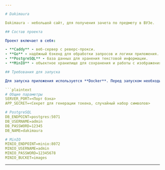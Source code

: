 ```yaml
---

# Dakimaura

Dakimaura - небольшой сайт, для получения зачета по предмету в ВУЗе.

## Состав проекта

Проект включает в себя:

- **Caddy** - веб-сервер с реверс-прокси.
- **Go** - надёжный бэкенд для обработки запросов и логики приложения.
- **PostgreSQL** - база данных для хранения текстовой информации.
- **MinIO** - объектное хранилище для сохранения и работы с изображениями.

## Требования для запуска

Для запуска приложения используется **Docker**. Перед запуском необходимо создать файл `.env` внутри `./server` и заполнить его следующими переменными:

```plaintext
# Общие параметры
SERVER_PORT=<Порт бэка>
APP_SECRET=<Секрет для генерации токена, случайный набор символов>

# PostgreSQL
DB_ENDPOINT=postgres:5071
DB_USERNAME=admin
DB_PASSWORD=12345
DB_NAME=dakimaura

# MinIO
MINIO_ENDPOINT=minio:8072
MINIO_USERNAME=admin
MINIO_PASSWORD=12345678
MINIO_BUCKET=images
```

---
```

